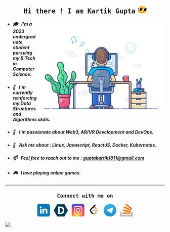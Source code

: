<h2 align="center">
    <samp>Hi there ! I am Kartik Gupta</samp>
    <img src="./static/assets/gif/long-livethe-blob-sunglasses.gif" width="30" >
</h2>

<img align="right" src="./static/assets/gif/developer.gif" alt="Namaste coders" width="400"/> 

<ul>
    <li><h5>🎓 &nbsp; I'm a 2023 undergraduate student pursuing my B.Tech in Computer Science.</h5></li>
    <li><h5>🌱 &nbsp; I'm currently reinforcing my Data Structures and Algorithms skills.</h5></li>
    <li><h5>🔭 &nbsp; I'm passionate about Web3, AR/VR Development and DevOps.</h5></li>
    <li><h5>💬 &nbsp; Ask me about : Linux, Javascript, ReactJS, Docker, Kubernetes.</h5></li>
    <li><h5>📫 &nbsp; Feel free to reach out to me : <a href="mailto:guptakartik1811@gmail.com"><strong>guptakartik1811@gmail.com</strong></a></h5></li>
    <li><h5>🎮 &nbsp; I love playing online games.</h5></li>
</ul>

--- 

<h3 align="center"><samp>Connect with me on </samp></h3>

<p align="center">
    <a href="https://www.linkedin.com/in/kartik-gupta-kiet1811/">
        <img src="https://github.com/thisiskartikgupta/thisiskartikgupta/blob/main/static/assets/svg/linkedin.svg" alt="LinkedIn" width="40"/></a>&nbsp;&nbsp;
    <a href="https://devpost.com/thisiskartikgupta">
    <img src="https://github.com/thisiskartikgupta/thisiskartikgupta/blob/main/static/assets/png/devpost.png" alt="Devpost" width="45"/></a>&nbsp;&nbsp;
    <a href="https://www.instagram.com/thisiskartikgupta_/">
    <img src="https://github.com/thisiskartikgupta/thisiskartikgupta/blob/main/static/assets/svg/instagram.svg" alt="Instagram" width="40"/></a>&nbsp;&nbsp;
    <a href="https://leetcode.com/thisiskartikgupta/"/>
    <img src="https://github.com/thisiskartikgupta/thisiskartikgupta/blob/main/static/assets/png/leetcode.png" alt="Leetcode" width="38"/></a>&nbsp;&nbsp;
    <a href="https://t.me/guptakartik1811">
    <img src="https://github.com/thisiskartikgupta/thisiskartikgupta/blob/main/static/assets/png/telegram.png" alt="Telegram" width="40"/></a>&nbsp;&nbsp;
    <a href="https://stackoverflow.com/users/13835323/kartik-gupta">
    <img src="https://github.com/thisiskartikgupta/thisiskartikgupta/blob/main/static/assets/png/stackoverflow.png" alt="Stack Overflow" width="40"/></a>
</p>


<img src="https://raw.githubusercontent.com/Trilokia/Trilokia/379277808c61ef204768a61bbc5d25bc7798ccf1/bottom_header.svg">
